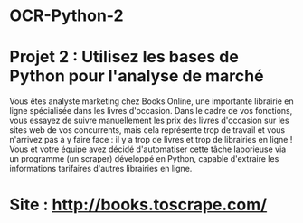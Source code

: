 ﻿# OCR-Python-2

# Projet 2 : Utilisez les bases de Python pour l'analyse de marché

Vous êtes analyste marketing chez Books Online, une importante librairie en ligne spécialisée dans les livres d'occasion. Dans le cadre de vos fonctions, vous essayez de suivre manuellement les prix des livres d'occasion sur les sites web de vos concurrents, mais cela représente trop de travail et vous n'arrivez pas à y faire face : il y a trop de livres et trop de librairies en ligne ! Vous et votre équipe avez décidé d'automatiser cette tâche laborieuse via un programme (un scraper) développé en Python, capable d'extraire les informations tarifaires d'autres librairies en ligne.

# Site : http://books.toscrape.com/
